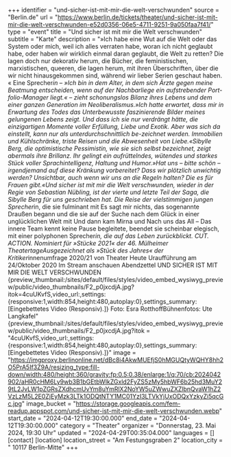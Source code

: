 +++
identifier = "und-sicher-ist-mit-mir-die-welt-verschwunden"
source = "Berlin.de"
url = "https://www.berlin.de/tickets/theater/und-sicher-ist-mit-mir-die-welt-verschwunden-e52d0356-06e5-4711-9251-9a050faa7f41/"
type = "event"
title = "Und sicher ist mit mir die Welt verschwunden"
subtitle = "Karte"
description = "»Ich habe eine Wut auf die Welt oder das System oder mich, weil ich alles verraten habe, woran ich nicht geglaubt habe, oder haben wir wirklich einmal daran geglaubt, die Welt zu retten?
Die lagen doch nur dekorativ herum, die Bücher, die feministischen, marxistischen, queeren, die lagen herum, mit ihren Überschriften, über die wir nicht hinausgekommen sind, während wir lieber Serien geschaut haben. «
Eine Sprecher*in – »Ich bin in dem Alter, in dem sich Ärzte gegen meine Beatmung entscheiden, wenn auf der Nachbarliege ein aufstrebender Port-folio-Manager liegt.« – zieht schonungslos Bilanz ihres Lebens und dem einer ganzen Generation im Neoliberalismus.»Ich hatte erwartet, dass mir in Erwartung des Todes das Unterbewusste faszinierende Bilder meines gelungenen Lebens zeigt. Und dass ich sie nur verdrängt hätte, die einzigartigen Momente voller Erfüllung, Liebe und Exotik. Aber was sich da einstellt, kann nur als unterdurchschnittlich be-zeichnet werden. Immobilien und Kühlschränke, triste Reisen und die Abwesenheit von Liebe.«Sibylle Berg, die optimistische Pessimistin, wie sie sich selbst bezeichnet, zeigt abermals ihre Brillanz. Ihr gelingt ein aufrüttelndes, wütendes und starkes Stück voller Sprachintelligenz, Haltung und Humor.»Hat uns – bitte schön – irgendjemand auf diese Kränkung vorbereitet? Dass wir plötzlich unwichtig werden? Unsichtbar, auch wenn wir uns an die Regeln halten? Die es für Frauen gibt.«Und sicher ist mit mir die Welt verschwunden, wieder in der Regie von Sebastian Nübling, ist der vierte und letzte Teil der Saga, die Sibylle Berg für uns geschrieben hat. Die Reise der vielstimmigen jungen Sprecher*in, die sie fulminant mit Es sagt mir nichts, das sogenannte Draußen begann und die sie auf der Suche nach dem Glück in einer unglücklichen Welt mit Und dann kam Mirna und Nach uns das All – Das innere Team kennt keine Pause begleitete, beendet sie scheinbar elegisch, mit einer polyphonen Sprecher*in, die auf das Leben zurückblickt. CUT. ACTION.
Nominiert für »Stücke 2021« der 46. Mülheimer TheatertageAusgezeichnet als »Stück des Jahres« der Kritiker*innenumfrage 2020/21 von Theater Heute
Uraufführung am 24/Oktober 2020
Im Stream anschauen
Abendzettel UND SICHER IST MIT MIR DIE WELT VERSCHWUNDEN
{preview_thumbnail:/sites/default/files/styles/video_embed_wysiwyg_preview/public/video_thumbnails/F2_p0jxcdjA.jpg?itok=4cuUKvfS,video_url:,settings:{responsive:1,width:854,height:480,autoplay:0},settings_summary:[Eingebettetes Video (Responsiv).]}
Foto: Esra RotthoffBühnenfotos: Ute Langkafel"
{preview_thumbnail:/sites/default/files/styles/video_embed_wysiwyg_preview/public/video_thumbnails/F2_p0jxcdjA.jpg?itok = "4cuUKvfS,video_url:,settings:{responsive:1,width:854,height:480,autoplay:0},settings_summary:[Eingebettetes Video (Responsiv).]}"
image = "https://imgproxy.berlinonline.net/dBc8i4AkwMUEfjS0hMGUQtyWQHY8hh2O5PrA5If3Z9A/resizing_type:fill-down/width:480/height:360/gravity:fp:0.5:0.38/enlarge:1/q:70/cb:2024042902/aHR0cHM6Ly9wb3B1bGEtbWlkZGxld2FyZS5zMy5hbWF6b25hd3MuY29tL2JvLW1pZGRsZXdhcmUvYm8uYmRlX2NoYW5uZWwuZXZlbnQvaW1hZ2VzLzM5L2E0ZjEyMzk3LTk1ODQtNTY1MC01YzI3LTVkYjUxODQxYzkyZi5qcGc.jpg"
image_bucket = "https://storage.googleapis.com/fem-readup.appspot.com/und-sicher-ist-mit-mir-die-welt-verschwunden.webp"
start_date = "2024-04-12T19:30:00.000"
end_date = "2024-04-12T19:30:00.000"
category = "Theater"
organizer = "Donnerstag, 23. Mai 2024, 19:30 Uhr"
updated = "2024-04-29T00:35:04.000"
languages = []
[contact]
[location]
location_street = "Am Festungsgraben 2"
location_city = " 10117 Berlin-Mitte"
+++
